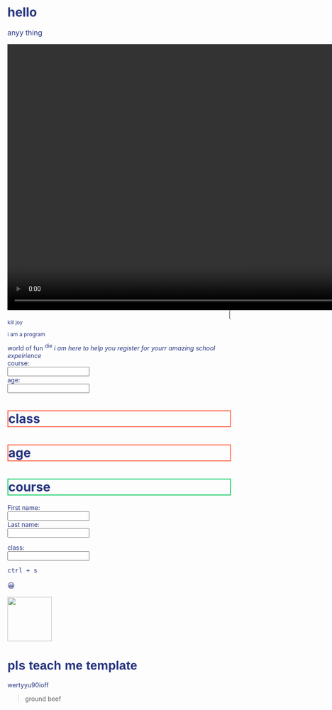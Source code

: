 # hello
anyy thing
<!DOCTYPE html>
<html>
<head>
    <meta charset='utf-8'>
    <meta http-equiv='X-UA-Compatible' content='IE=edge'>
    <title><www class="hello com"></www></title>
    <meta name='viewport' content='width=device-width, initial-scale=1'>
    <link rel='stylesheet' type='text/css' media='screen' href='main.css'>
    <script src='main.js'></script>
</head>
<body style="background-color: transparent;border-color: yellow;border-image: 34px;">
<video src="mulan..mp4" width="900" height="600" preload loop controls autoplay></video>
<marquee behavior="x" direction="y"><button><a href="sand.html"></a>&#128512;</button></marquee>
<sub>kill joy</sub>
<p style="font-size:12px;">i am a program</p>
world of fun
<sup>die</sup>
<i>i am here to help you register for yourr amazing school expeirience</i>
<form>
    <label for="course">course:</label><br>
    <input type="text" id="course" name="course"><br>
    <label for="age">age:</label><br>
    <input type="text" id="age" name="age">
  </form>
  
<h1 style="border:2px solid tomato;">class</h1>
<h1 style="border:2px solid tomato;">age</h1>
<h1 style="border:2px solid rgb(26, 207, 108);">course</h1>
<form>
    <label for="fname">First name:</label><br>
    <input type="text" id="fname" name="fname" value=""><br>
    <label for="lname">Last name:</label><br>
    <input type="text" id="lname" name="lname" value="">
  </form>
  <form>
    <label for="class">class:</label><br>
    <input type="text" id="class" name="class" >
  </form>
<kbd> ctrl + s</kbd>
<p>&#128512;</p>
<a href="sand.html"><img src="Screenshot (12).png" height="100" width="100"></img></a>
<h1 style="font-family: 'Franklin Gothic Medium', 'Arial Narrow', Arial, sans-serif;font-stretch: ultra-expanded;">pls teach me template</h1>
<style> p{font-size: medium;}body{color: rgba(12, 27, 112, 0.89);}</style>
wertyyu90ioff
<blockquote>ground beef</blockquote>
</body>
</html>

